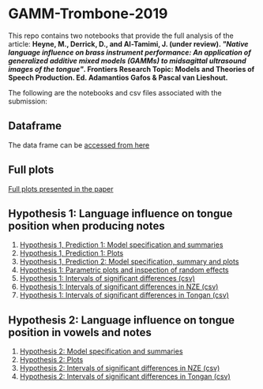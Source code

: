 # GAMM-Trombone-2019

This repo contains two notebooks that provide the full analysis of the article: **Heyne, M., Derrick, D., and Al-Tamimi, J. (under review). *"Native language influence on brass instrument performance: An application of generalized additive mixed models (GAMMs) to midsagittal ultrasound images of the tongue"*. Frontiers Research Topic: Models and Theories of Speech Production. Ed. Adamantios Gafos & Pascal van Lieshout.**

The following are the notebooks and csv files associated with the submission:

## Dataframe

The data frame can be [accessed from here](https://osf.io/um23r/?pid=3zn2g)

## Full plots

[Full plots presented in the paper](https://jalalal-tamimi.github.io/GAMM-Trombone-2019/Frontiers_paper_plots_Final.nb.html)

## Hypothesis 1: Language influence on tongue position when producing notes

1. [Hypothesis 1, Prediction 1: Model specification and summaries](https://jalalal-tamimi.github.io/GAMM-Trombone-2019/GAMM_Trombone_H1_Final.nb.html)
2. [Hypothesis 1, Prediction 1: Plots](https://jalalal-tamimi.github.io/GAMM-Trombone-2019/GAMM_Trombone_H1_plots_v8.nb.html)
3. [Hypothesis 1, Prediction 2: Model specification, summary and plots](https://jalalal-tamimi.github.io/GAMM-Trombone-2019/GAMM_Trombone_H1b_v8.html)
4. [Hypothesis 1: Parametric plots and inspection of random effects](https://jalalal-tamimi.github.io/GAMM-Trombone-2019/GAMM_Trombone_H1_para_rand.nb.html)
5. [Hypothesis 1: Intervals of significant differences (csv)](https://jalalal-tamimi.github.io/GAMM-Trombone-2019/Notes.gam.AR.Mod2_intervals_of_significant_differences.csv)
6. [Hypothesis 1: Intervals of significant differences in NZE (csv)](https://jalalal-tamimi.github.io/GAMM-Trombone-2019/Notes.gam.AR.Mod2_within_lg_ints_of_sig_diffs_NZE.csv)
7. [Hypothesis 1: Intervals of significant differences in Tongan (csv)](https://jalalal-tamimi.github.io/GAMM-Trombone-2019/Notes.gam.AR.Mod2_within_lg_ints_of_sig_diffs_Tongan.csv)

## Hypothesis 2: Language influence on tongue position in vowels and notes

1. [Hypothesis 2: Model specification and summaries](https://jalalal-tamimi.github.io/GAMM-Trombone-2019/GAMM_Trombone_H2_Final.nb.html)
2. [Hypothesis 2: Plots](https://jalalal-tamimi.github.io/GAMM-Trombone-2019/GAMM_Trombone_H2_plots_v6.nb.html)
3. [Hypothesis 2: Intervals of significant differences in NZE (csv)](https://jalalal-tamimi.github.io/GAMM-Trombone-2019/NZE.gam.AR.Mod2_intervals_of_significant_differences.csv)
4. [Hypothesis 2: Intervals of significant differences in Tongan (csv)](https://jalalal-tamimi.github.io/GAMM-Trombone-2019/Tongan.gam.AR.Mod2_intervals_of_significant_differences.csv)
